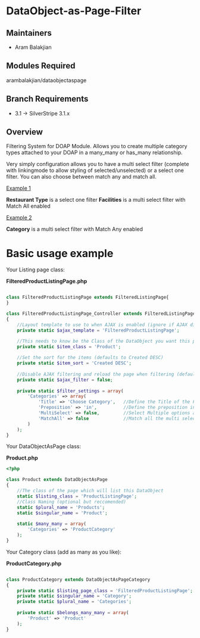 DataObject-as-Page-Filter
=========================

## Maintainers

 * Aram Balakjian
  <aram at carboncrayon dot com>

## Modules Required

  arambalakjian/dataobjectaspage

## Branch Requirements

 * 3.1 -> SilverStripe 3.1.x

## Overview ##
Filtering System for DOAP Module. Allows you to create multiple category types attached to your DOAP in a many_many or has_many relationship.

Very simply configuration allows you to have a multi select filter (complete with linkingmode to allow styling of selected/unselected) or a select one filter. You can also choose between match any and match all.

[Example 1](http://www.mymuswell.com/places/restaurants-in-muswell-hill/) 

**Restaurant Type** is a select one filter
**Facilities** is a multi select filter with Match All enabled

[Example 2](http://www.mymuswell.com/articles/)

**Category** is a multi select filter with Match Any enabled

# Basic usage example

Your Listing page class:

**FilteredProductListingPage.php**
```php

class FilteredProductListingPage extends FilteredListingPage{
}

class FilteredProductListingPage_Controller extends FilteredListingPage_Controller
{
	//Layout template to use to when AJAX is enabled (ignore if AJAX disabled)
	private static $ajax_template = 'FilteredProductListingPage';

    //This needs to know be the Class of the DataObject you want this page to list
    private static $item_class = 'Product';
    
    //Set the sort for the items (defaults to Created DESC)
    private static $item_sort = 'Created DESC';
    
    //Disable AJAX filtering and reload the page when filtering (defaults to true)
    private static $ajax_filter = false;
	
	private static $filter_settings = array(
		'Categories' => array(
			'Title' => 'Choose Category',	//Define the Title of the Filter (Defailts to Fieldname)
			'Preposition' => 'in', 			//Define the preposition in the filter message, e.g. Products IN x or y category (Defaults to "in")
			'MultiSelect' => false, 		//Select Multiple options at once (default is true)
			'MatchAll' => false  			//Match all the multi selected items, i.e. select a Product which has category x AND y. Requires a Many_Many or Has_Many
		)
	);
}

```

Your DataObjectAsPage class:

**Product.php**
```php
<?php

class Product extends DataObjectAsPage 
{
    //The class of the page which will list this DataObject
    static $listing_class = 'ProductListingPage';
    //Class Naming (optional but reccomended)
    static $plural_name = 'Products';
    static $singular_name = 'Product';
	
	static $many_many = array(
		'Categories' => 'ProductCategory'
	);	
}

```


Your Category class (add as many as you like):

**ProductCategory.php**
```php

class ProductCategory extends DataObjectAsPageCategory 
{
	private static $listing_page_class = 'FilteredProductListingPage';
	private static $singular_name = 'Category';
	private static $plural_name = 'Categories';
	
	private static $belongs_many_many = array(
		'Product' => 'Product' 	
	);
}
```